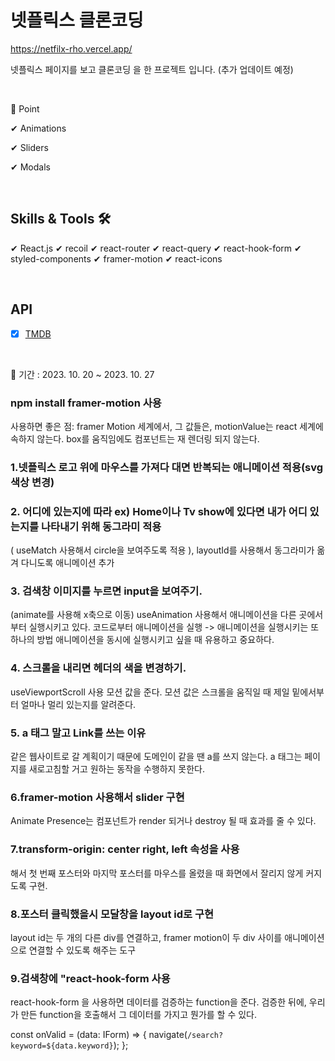 # 넷플릭스 클론코딩

https://netfilx-rho.vercel.app/

넷플릭스 페이지를 보고 클론코딩 을 한 프로젝트 입니다. (추가 업데이트 예정)

<br>

📌 Point

✔ Animations

✔ Sliders

✔ Modals

<br>


## Skills & Tools 🛠

✔  React.js
✔  recoil
✔  react-router
✔  react-query
✔  react-hook-form
✔  styled-components
✔  framer-motion
✔  react-icons

<br>

## API

- [x] [TMDB](https://developers.themoviedb.org/3)

<br/>

📅 기간 : 2023. 10. 20 ~ 2023. 10. 27

### npm install framer-motion 사용

사용하면 좋은 점:
framer Motion 세계에서, 그 값들은, motionValue는
react 세계에 속하지 않는다.
box를 움직임에도 컴포넌트는 재 렌더링 되지 않는다.

### 1.넷플릭스 로고 위에 마우스를 가져다 대면 반복되는 애니메이션 적용(svg 색상 변경)



### 2. 어디에 있는지에 따라 ex) Home이나 Tv show에 있다면 내가 어디 있는지를 나타내기 위해 동그라미 적용
( useMatch 사용해서 circle을 보여주도록 적용 ), layoutId를 사용해서 동그라미가 옮겨 다니도록 애니메이션 추가



### 3. 검색창 이미지를 누르면 input을 보여주기.

(animate를 사용해 x축으로 이동)
useAnimation 사용해서 애니메이션을 다른 곳에서부터 실행시키고 있다.
코드로부터 애니메이션을 실행 -> 애니메이션을 실행시키는 또 하나의 방법
애니메이션을 동시에 실행시키고 싶을 때 유용하고 중요하다.

### 4. 스크롤을 내리면 헤더의 색을 변경하기.
useViewportScroll 사용
모션 값을 준다. 모션 값은 스크롤을 움직일 때 제일 밑에서부터 얼마나 멀리 있는지를 알려준다.

### 5. a 태그 말고 Link를 쓰는 이유
같은 웹사이트로 갈 계획이기 때문에 도메인이 같을 땐 a를 쓰지 않는다.
a 태그는 페이지를 새로고침할 거고 원하는 동작을 수행하지 못한다.

### 6.framer-motion 사용해서 slider 구현
Animate Presence는 컴포넌트가
render 되거나 destroy 될 때 효과를 줄 수 있다.

### 7.transform-origin: center right, left 속성을 사용
해서 첫 번째 포스터와 마지막 포스터를
마우스를 올렸을 때 화면에서 잘리지 않게 커지도록 구현.

### 8.포스터 클릭했을시 모달창을 layout id로 구현

layout id는 두 개의 다른 div를 연결하고, framer motion이 두 div 사이를 애니메이션으로 연결할 수 있도록 해주는 도구

### 9.검색창에 "react-hook-form 사용
react-hook-form 을 사용하면 데이터를 검증하는 function을 준다.
검증한 뒤에, 우리가 만든 function을 호출해서 그 데이터를 가지고 뭔가를 할 수 있다.

const onValid = (data: IForm) => {
navigate(`/search? keyword=${data.keyword}`);
};

